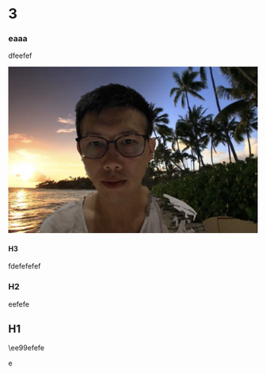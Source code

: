 # 3

### eaaa

dfeefef

![picture test](.gitbook/assets/zhao-pian-201888-xia-wu-9.54.jpg)

  


#### H3

fdefefefef

### H2

eefefe

## H1

\ee99efefe

e




